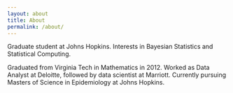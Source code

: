 ```yaml
---
layout: about
title: About
permalink: /about/
---
```


Graduate student at Johns Hopkins. Interests in Bayesian Statistics and Statistical Computing. 

Graduated from Virginia Tech in Mathematics in 2012. Worked as Data Analyst at Deloitte, followed by data scientist at Marriott. Currently pursuing Masters of Science in Epidemiology at Johns Hopkins.

